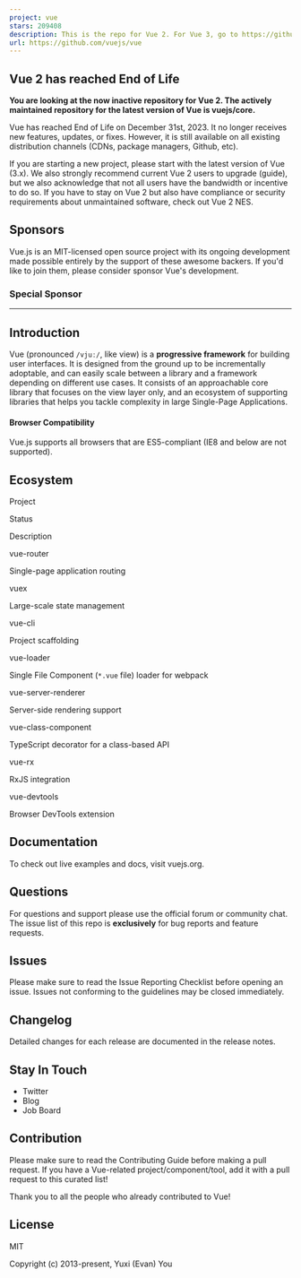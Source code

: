 ```yaml
---
project: vue
stars: 209408
description: This is the repo for Vue 2. For Vue 3, go to https://github.com/vuejs/core
url: https://github.com/vuejs/vue
---
```


Vue 2 has reached End of Life
-----------------------------

**You are looking at the now inactive repository for Vue 2. The actively maintained repository for the latest version of Vue is vuejs/core.**

Vue has reached End of Life on December 31st, 2023. It no longer receives new features, updates, or fixes. However, it is still available on all existing distribution channels (CDNs, package managers, Github, etc).

If you are starting a new project, please start with the latest version of Vue (3.x). We also strongly recommend current Vue 2 users to upgrade (guide), but we also acknowledge that not all users have the bandwidth or incentive to do so. If you have to stay on Vue 2 but also have compliance or security requirements about unmaintained software, check out Vue 2 NES.

Sponsors
--------

Vue.js is an MIT-licensed open source project with its ongoing development made possible entirely by the support of these awesome backers. If you'd like to join them, please consider sponsor Vue's development.

### Special Sponsor

* * *

Introduction
------------

Vue (pronounced `/vjuː/`, like view) is a **progressive framework** for building user interfaces. It is designed from the ground up to be incrementally adoptable, and can easily scale between a library and a framework depending on different use cases. It consists of an approachable core library that focuses on the view layer only, and an ecosystem of supporting libraries that helps you tackle complexity in large Single-Page Applications.

#### Browser Compatibility

Vue.js supports all browsers that are ES5-compliant (IE8 and below are not supported).

Ecosystem
---------

Project

Status

Description

vue-router

Single-page application routing

vuex

Large-scale state management

vue-cli

Project scaffolding

vue-loader

Single File Component (`*.vue` file) loader for webpack

vue-server-renderer

Server-side rendering support

vue-class-component

TypeScript decorator for a class-based API

vue-rx

RxJS integration

vue-devtools

Browser DevTools extension

Documentation
-------------

To check out live examples and docs, visit vuejs.org.

Questions
---------

For questions and support please use the official forum or community chat. The issue list of this repo is **exclusively** for bug reports and feature requests.

Issues
------

Please make sure to read the Issue Reporting Checklist before opening an issue. Issues not conforming to the guidelines may be closed immediately.

Changelog
---------

Detailed changes for each release are documented in the release notes.

Stay In Touch
-------------

-   Twitter
-   Blog
-   Job Board

Contribution
------------

Please make sure to read the Contributing Guide before making a pull request. If you have a Vue-related project/component/tool, add it with a pull request to this curated list!

Thank you to all the people who already contributed to Vue!

License
-------

MIT

Copyright (c) 2013-present, Yuxi (Evan) You
